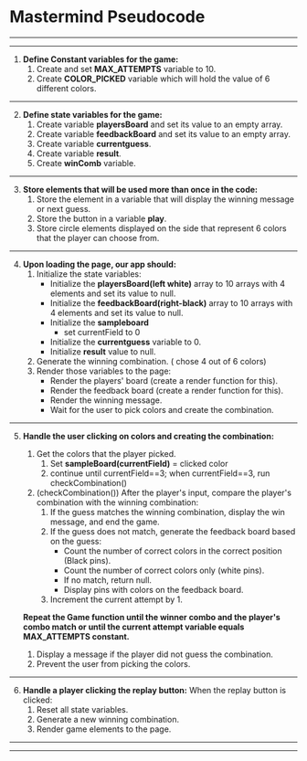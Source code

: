 # Mastermind Pseudocode

---

---

1. **Define Constant variables for the game:**
   1. Create and set **MAX_ATTEMPTS** variable to 10.
   2. Create **COLOR_PICKED** variable which will hold the value of 6 different colors.

---

2. **Define state variables for the game:**
   1. Create variable **playersBoard** and set its value to an empty array.
   2. Create variable **feedbackBoard** and set its value to an empty array.
   3. Create variable **currentguess**.
   4. Create variable **result**.
   5. Create **winComb** variable.

---

3. **Store elements that will be used more than once in the code:**
   1. Store the element in a variable that will display the winning message or next guess.
   2. Store the button in a variable **play**.
   3. Store circle elements displayed on the side that represent 6 colors that the player can choose from.

---

4. **Upon loading the page, our app should:**
   1. Initialize the state variables:
      - Initialize the **playersBoard(left white)** array to 10 arrays with 4 elements and set its value to null.
      - Initialize the **feedbackBoard(right-black)** array to 10 arrays with 4 elements and set its value to null.
      - Initialize the **sampleboard**
        - set currentField to 0
      - Initialize the **currentguess** variable to 0.
      - Initialize **result** value to null.
   2. Generate the winning combination. ( chose 4 out of 6 colors)
   3. Render those variables to the page:
      - Render the players' board (create a render function for this).
      - Render the feedback board (create a render function for this).
      - Render the winning message.
      - Wait for the user to pick colors and create the combination.

---

5. **Handle the user clicking on colors and creating the combination:**

   1. Get the colors that the player picked.
      1. Set **sampleBoard(currentField)** = clicked color
      2. continue until currentField==3; when currentField==3, run checkCombination()
   2. (checkCombination()) After the player's input, compare the player's combination with the winning combination:
      1. If the guess matches the winning combination, display the win message, and end the game.
      2. If the guess does not match, generate the feedback board based on the guess:
         - Count the number of correct colors in the correct position (Black pins).
         - Count the number of correct colors only (white pins).
         - If no match, return null.
         - Display pins with colors on the feedback board.
      3. Increment the current attempt by 1.

   **Repeat the Game function until the winner combo and the player's combo match or until the current attempt variable equals MAX_ATTEMPTS constant.**

   1. Display a message if the player did not guess the combination.
   2. Prevent the user from picking the colors.

---

6. **Handle a player clicking the replay button:** When the replay button is clicked:
   1. Reset all state variables.
   2. Generate a new winning combination.
   3. Render game elements to the page.

---

---
